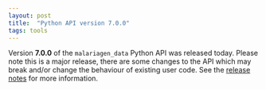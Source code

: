 ```yaml
---
layout: post
title:  "Python API version 7.0.0"
tags: tools
---
```


Version <strong>7.0.0</strong> of the `malariagen_data` Python API was
released today. Please note this is a major release, there are some
changes to the API which may break and/or change the behaviour of
existing user code. See the [release
notes](https://github.com/malariagen/malariagen-data-python/releases/tag/v7.0.0)
for more information.
